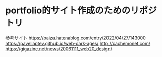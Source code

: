 # portfolio的サイト作成のためのリポジトリ

参考サイト
https://paiza.hatenablog.com/entry/2022/04/27/143000
https://pavellaptev.github.io/web-dark-ages/
http://cachemonet.com/
https://gigazine.net/news/20061111_web20_design/

